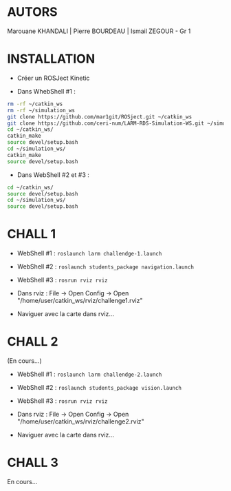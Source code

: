 # AUTORS
Marouane KHANDALI | Pierre BOURDEAU | Ismail ZEGOUR - Gr 1

# INSTALLATION

- Créer un ROSJect Kinetic

- Dans WhebShell #1 : 
```bash
rm -rf ~/catkin_ws
rm -rf ~/simulation_ws
git clone https://github.com/mar1git/ROSject.git ~/catkin_ws
git clone https://github.com/ceri-num/LARM-RDS-Simulation-WS.git ~/simulation_ws
cd ~/catkin_ws/
catkin_make
source devel/setup.bash
cd ~/simulation_ws/
catkin_make
source devel/setup.bash
```
- Dans WebShell #2 et #3 :
```bash
cd ~/catkin_ws/
source devel/setup.bash
cd ~/simulation_ws/
source devel/setup.bash
```

# CHALL 1

- WebShell #1 : `roslaunch larm challendge-1.launch`

- WebShell #2 : `roslaunch students_package navigation.launch`

- WebShell #3 : `rosrun rviz rviz`

- Dans rviz : File -> Open Config -> Open "/home/user/catkin_ws/rviz/challenge1.rviz"

- Naviguer avec la carte dans rviz...


# CHALL 2

(En cours...)

- WebShell #1 : `roslaunch larm challendge-2.launch`

- WebShell #2 : `roslaunch students_package vision.launch`

- WebShell #3 : `rosrun rviz rviz`

- Dans rviz : File -> Open Config -> Open "/home/user/catkin_ws/rviz/challenge2.rviz"

- Naviguer avec la carte dans rviz...


# CHALL 3

En cours...
